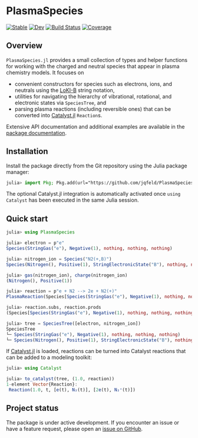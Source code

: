# PlasmaSpecies

[![Stable](https://img.shields.io/badge/docs-stable-blue.svg)](https://jqfeld.github.io/PlasmaSpecies.jl/stable/)
[![Dev](https://img.shields.io/badge/docs-dev-blue.svg)](https://jqfeld.github.io/PlasmaSpecies.jl/dev/)
[![Build Status](https://github.com/jqfeld/PlasmaSpecies.jl/actions/workflows/CI.yml/badge.svg?branch=main)](https://github.com/jqfeld/PlasmaSpecies.jl/actions/workflows/CI.yml?query=branch%3Amain)
[![Coverage](https://codecov.io/gh/jqfeld/PlasmaSpecies.jl/branch/main/graph/badge.svg)](https://codecov.io/gh/jqfeld/PlasmaSpecies.jl)

## Overview

`PlasmaSpecies.jl` provides a small collection of types and helper functions for
working with the charged and neutral species that appear in plasma chemistry
models.  It focuses on

- convenient constructors for species such as electrons, ions, and neutrals using
  the [LoKI-B](https://github.com/IST-Lisbon/LoKI) string notation,
- utilities for navigating the hierarchy of vibrational, rotational, and
  electronic states via `SpeciesTree`, and
- parsing plasma reactions (including reversible ones) that can be converted into
  [Catalyst.jl](https://catalyst.sciml.ai/stable/) `Reaction`s.

Extensive API documentation and additional examples are available in the
[package documentation](https://jqfeld.github.io/PlasmaSpecies.jl/stable/).

## Installation

Install the package directly from the Git repository using the Julia package
manager:

```julia
julia> import Pkg; Pkg.add(url="https://github.com/jqfeld/PlasmaSpecies.jl.git")
```

The optional Catalyst.jl integration is automatically activated once
`using Catalyst` has been executed in the same Julia session.

## Quick start

```julia
julia> using PlasmaSpecies

julia> electron = p"e"
Species(StringGas("e"), Negative(1), nothing, nothing, nothing)

julia> nitrogen_ion = Species("N2(+,B)")
Species(Nitrogen(), Positive(1), StringElectronicState("B"), nothing, nothing)

julia> gas(nitrogen_ion), charge(nitrogen_ion)
(Nitrogen(), Positive(1))

julia> reaction = p"e + N2 --> 2e + N2(+)"
PlasmaReaction(Species[Species(StringGas("e"), Negative(1), nothing, nothing, nothing), Species(Nitrogen(), Neutral(), nothing, nothing, nothing)], Species[Species(StringGas("e"), Negative(1), nothing, nothing, nothing), Species(Nitrogen(), Positive(1), nothing, nothing, nothing)], [1, 1], [2, 1], false)

julia> reaction.subs, reaction.prods
(Species[Species(StringGas("e"), Negative(1), nothing, nothing, nothing), Species(Nitrogen(), Neutral(), nothing, nothing, nothing)], Species[Species(StringGas("e"), Negative(1), nothing, nothing, nothing), Species(Nitrogen(), Positive(1), nothing, nothing, nothing)])

julia> tree = SpeciesTree([electron, nitrogen_ion])
SpeciesTree
└─ Species(StringGas("e"), Negative(1), nothing, nothing, nothing)
└─ Species(Nitrogen(), Positive(1), StringElectronicState("B"), nothing, nothing)
```

If [Catalyst.jl](https://catalyst.sciml.ai/stable/) is loaded, reactions can be
turned into Catalyst reactions that can be added to a modeling toolkit:

```julia
julia> using Catalyst

julia> to_catalyst(tree, (1.0, reaction))
1-element Vector{Reaction}:  
 Reaction(1.0, t, [e(t), N₂(t)], [2e(t), N₂⁺(t)])
```

## Project status

The package is under active development.  If you encounter an issue or have a
feature request, please open an [issue on GitHub](https://github.com/jqfeld/PlasmaSpecies.jl/issues).
